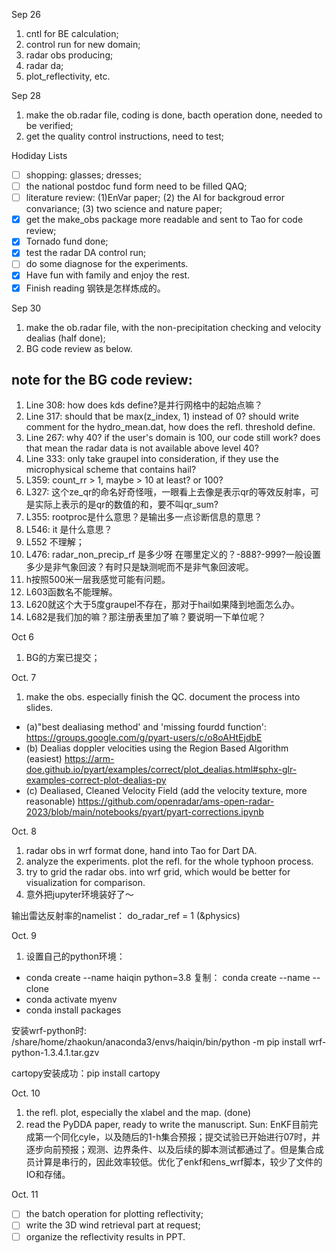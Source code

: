 Sep 26
1. cntl for BE calculation;
2. control run for new domain;
3. radar obs producing;
4. radar da;
5. plot_reflectivity, etc.

Sep 28
1. make the ob.radar file, coding is done, bacth operation done, needed to be verified;
2. get the quality control instructions, need to test;

Hodiday Lists
- [ ] shopping: glasses; dresses; 
- [ ] the national postdoc fund form need to be filled QAQ;
- [ ] literature review: (1)EnVar paper; (2) the AI for backgroud error convariance; (3) two science and nature paper;
- [x] get the make_obs package more readable and sent to Tao for code review;
- [x] Tornado fund done;
- [x] test the radar DA control run;
- [ ] do some diagnose for the experiments.
- [x] Have fun with family and enjoy the rest.
- [x] Finish reading 钢铁是怎样炼成的。

Sep 30
1. make the ob.radar file, with the non-precipitation checking and velocity dealias (half done);
2. BG code review as below.

## note for the BG code review:
1. Line 308: how does kds define?是并行网格中的起始点嘛？
2. Line 317: should that be max(z_index, 1) instead of 0? should write comment for the hydro_mean.dat, how does the refl. threshold define.
3. Line 267: why 40? if the user's domain is 100, our code still work? does that mean the radar data is not available above level 40? 
4. Line 333: only take graupel into consideration, if they use the microphysical scheme that contains hail?
5. L359: count_rr > 1, maybe > 10 at least? or 100?
6. L327: 这个ze_qr的命名好奇怪哦，一眼看上去像是表示qr的等效反射率，可是实际上表示的是qr的数值的和，要不叫qr_sum?
7. L355: rootproc是什么意思？是输出多一点诊断信息的意思？
8. L546: it 是什么意思？
9. L552 不理解；
10. L476: radar_non_precip_rf 是多少呀 在哪里定义的？-888?-999?一般设置多少是非气象回波？有时只是缺测呢而不是非气象回波呢。
11. h按照500米一层我感觉可能有问题。
12. L603函数名不能理解。
13. L620就这个大于5度graupel不存在，那对于hail如果降到地面怎么办。
14. L682是我们加的嘛？那注册表里加了嘛？要说明一下单位呢？

Oct 6
1. BG的方案已提交；

Oct. 7
1. make the obs. especially finish the QC. document the process into slides. 
- (a)"best dealiasing method' and 'missing fourdd function':
    https://groups.google.com/g/pyart-users/c/o8oAHtEjdbE
- (b) Dealias doppler velocities using the Region Based Algorithm (easiest)
    https://arm-doe.github.io/pyart/examples/correct/plot_dealias.html#sphx-glr-examples-correct-plot-dealias-py
- (c) Dealiased, Cleaned Velocity Field (add the velocity texture, more reasonable)
    https://github.com/openradar/ams-open-radar-2023/blob/main/notebooks/pyart/pyart-corrections.ipynb

Oct. 8
1. radar obs in wrf format done, hand into Tao for Dart DA.
2. analyze the experiments. plot the refl. for the whole typhoon process.
3. try to grid the radar obs. into wrf grid, which would be better for visualization for comparison.
4. 意外把jupyter环境装好了～

输出雷达反射率的namelist：
do_radar_ref = 1 (&physics)

Oct. 9
1. 设置自己的python环境：
- conda create --name haiqin python=3.8
复制：
conda create --name <wrf-haiqiqn> --clone <wrfchem>
- conda activate myenv
- conda install packages

安装wrf-python时:
/share/home/zhaokun/anaconda3/envs/haiqin/bin/python -m pip install wrf-python-1.3.4.1.tar.gzv

cartopy安装成功：pip install cartopy

Oct. 10
1. the refl. plot, especially the xlabel and the map. (done)
2. read the PyDDA paper, ready to write the manuscript.
Sun:
EnKF目前完成第一个同化cyle，以及随后的1-h集合预报；提交试验已开始进行07时，并逐步向前预报；观测、边界条件、以及后续的脚本测试都通过了。但是集合成员计算是串行的，因此效率较低。优化了enkf和ens_wrf脚本，较少了文件的IO和存储。

Oct. 11

- [ ] the batch operation for plotting reflectivity;
- [ ] write the 3D wind retrieval part at request;
- [ ] organize the reflectivity results in PPT.
